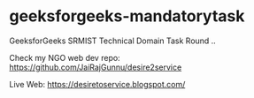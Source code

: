 # geeksforgeeks-mandatorytask
GeeksforGeeks SRMIST Technical Domain Task Round ..

Check my NGO web dev repo:
https://github.com/JaiRajGunnu/desire2service

Live Web:
https://desiretoservice.blogspot.com/
